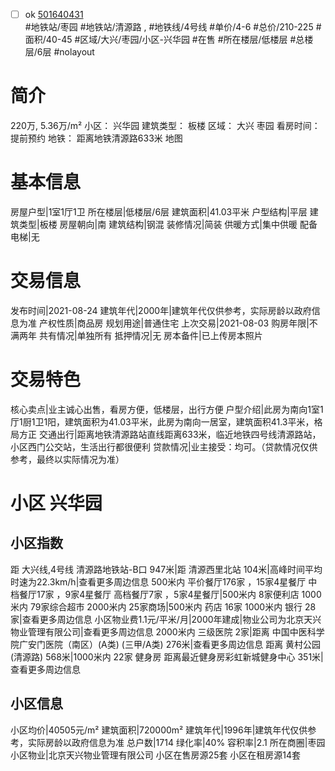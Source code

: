 - [ ] ok [501640431](https://bj.5i5j.com/ershoufang/501640431.html)  
 #地铁站/枣园 #地铁站/清源路 ,  #地铁线/4号线
#单价/4-6 #总价/210-225 #面积/40-45   #区域/大兴/枣园/小区-兴华园 #在售 #所在楼层/低楼层 #总楼层/6层 #nolayout 
# 简介 
 220万,  5.36万/m² 
小区： 兴华园
建筑类型： 板楼
区域： 大兴 枣园
看房时间： 提前预约
地铁： 距离地铁清源路633米 地图
# 基本信息 
 房屋户型|1室1厅1卫
所在楼层|低楼层/6层
建筑面积|41.03平米
户型结构|平层
建筑类型|板楼
房屋朝向|南
建筑结构|钢混
装修情况|简装
供暖方式|集中供暖
配备电梯|无
# 交易信息 
 发布时间|2021-08-24
建筑年代|2000年|建筑年代仅供参考，实际房龄以政府信息为准
产权性质|商品房
规划用途|普通住宅
上次交易|2021-08-03
购房年限|不满两年
共有情况|单独所有
抵押情况|无
房本备件|已上传房本照片
# 交易特色 
 核心卖点|业主诚心出售，看房方便，低楼层，出行方便
户型介绍|此房为南向1室1厅1厨1卫1阳，建筑面积为41.03平米，此房为南向一居室，建筑面积41.3平米，格局方正
交通出行|距离地铁清源路站直线距离633米，临近地铁四号线清源路站，小区西门公交站，生活出行都很便利
贷款情况|业主接受：均可。（贷款情况仅供参考，最终以实际情况为准）
# 小区 兴华园
## 小区指数 
 距 大兴线,4号线 清源路地铁站-B口 947米|距 清源西里北站 104米|高峰时间平均时速为22.3km/h|查看更多周边信息
500米内 平价餐厅176家 ，15家4星餐厅
中档餐厅17家 ，9家4星餐厅
高档餐厅7家 ，5家4星餐厅|500米内 8家便利店
1000米内 79家综合超市
2000米内 25家商场|500米内 药店 16家
1000米内 银行 28家|查看更多周边信息
小区物业费1.1元/平米/月|2000年建成|物业公司为北京天兴物业管理有限公司|查看更多周边信息
2000米内 三级医院 2家|距离 中国中医科学院广安门医院（南区）(A类) (三甲/A类) 276米|查看更多周边信息
距离 黄村公园(清源路) 568米|1000米内 22家 健身房
距离最近健身房彩虹新城健身中心 351米|查看更多周边信息
## 小区信息 
 小区均价|40505元/m²
建筑面积|720000m²
建筑年代|1996年|建筑年代仅供参考，实际房龄以政府信息为准
总户数|1714
绿化率|40%
容积率|2.1
所在商圈|枣园
小区物业|北京天兴物业管理有限公司
小区在售房源25套
小区在租房源14套
